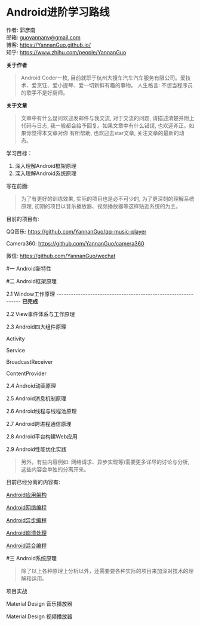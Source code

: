 # Android进阶学习路线

作者: 郭彦南  
邮箱: guoyannanv@gmail.com  
博客: https://YannanGuo.github.io/  
知乎: https://www.zhihu.com/people/YannanGuo

**关于作者**

>Android Coder一枚, 目前就职于杭州大搜车汽车汽车服务有限公司。爱技术、爱烹饪、爱小提琴、爱一切新鲜有趣的事物。
人生格言: 不想当程序员的歌手不是好厨师。

**关于文章**

>文章中有什么疑问欢迎发邮件与我交流, 对于交流的问题, 请描述清楚并附上代码与日志, 我一般都会给予回复。如果文章中有什么错误, 也欢迎斧正。如果你觉得本文章对你
有所帮助, 也欢迎去star文章, 关注文章的最新的动态。

学习目标：  

1. 深入理解Android框架原理
2. 深入理解Android系统原理

写在前面:

>为了有更好的训练效果, 实际的项目也是必不可少的, 为了更深刻的理解系统原理, 初期的项目以音乐播放器、视频播放器等这样贴近系统的为主。

目前的项目有:

QQ音乐: https://github.com/YannanGuo/qq-music-player

Camera360: https://github.com/YannanGuo/camera360

微信: https://github.com/YannanGuo/wechat

#一 Android新特性

#二 Android框架原理

2.1 Window工作原理 --------------------------------------------------------------- **已完成**

2.2 View事件体系与工作原理 

2.3 Android四大组件原理

Activity

Service

BroadcastReceiver

ContentProvider

2.4 Android动画原理

2.5 Android消息机制原理

2.6 Android线程与线程池原理

2.7 Android跨进程通信原理

2.8 Android平台构建Web应用

2.9 Android性能优化实践

>另外，有些内容例如: 网络请求、异步实现等)需要更多详尽的讨论与分析, 这些内容会单独的分离开来。

目前已经分离的内容有:

[Android应用架构](https://github.com/YannanGuo/android-app-architecture)

[Android网络编程](https://github.com/YannanGuo/android-network-programming)

[Android异步编程](https://github.com/YannanGuo/android-asynchronous-programming)

[Android崩溃处理](https://github.com/YannanGuo/android-app-crash-handler)

[Android混合编程](https://github.com/YannanGuo/android-hybird-app)

#三 Android系统原理

>除了以上各种原理上分析以外，还需要要各种实际的项目来加深对技术的理解和运用。

项目实战

Material Design 音乐播放器

Material Design 视频播放器


